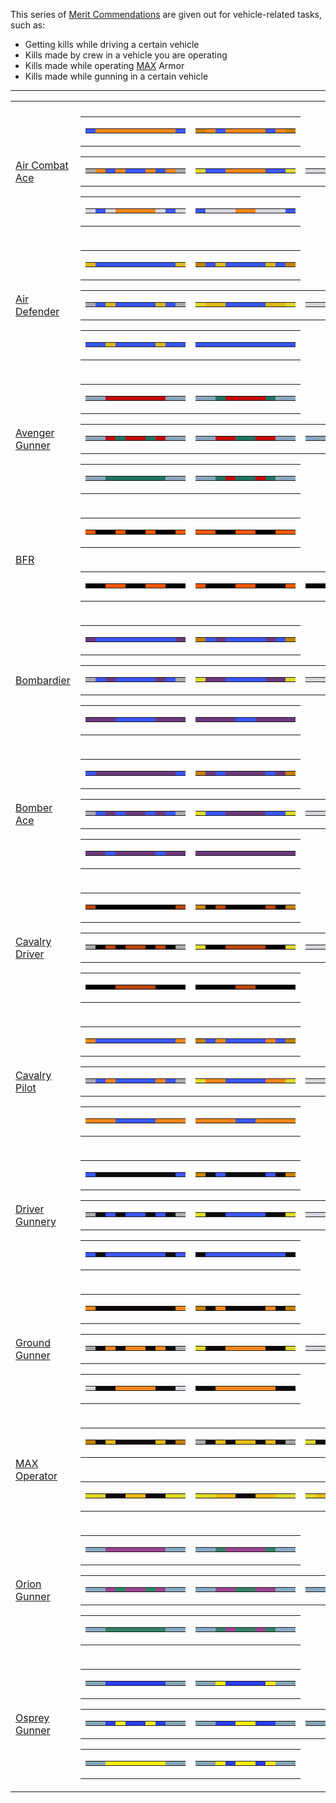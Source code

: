This series of [Merit Commendations](Merit_Commendations.md) are given out for
vehicle-related tasks, such as:

- Getting kills while driving a certain vehicle
- Kills made by crew in a vehicle you are operating
- Kills made while operating [MAX](../armor/Mechanized_Assault_Exo-Suit.md)
  Armor
- Kills made while gunning in a certain vehicle

<hr>
<table class="gc">
<tr>
<td colspan="2">
</td>
</tr>
<tr>
<td>

[Air Combat Ace](Air_Combat_Ace.md)

</td>
<td class="mitd">
<table class="qfive">
<tr>
<td>
<table class="mir">
<tr>
<td bgcolor="#3B58FE">
</td>
<td bgcolor="#F68618">
</td>
<td bgcolor="#F68618">
</td>
<td bgcolor="#F68618">
</td>
<td bgcolor="#F68618">
</td>
<td bgcolor="#F68618">
</td>
<td bgcolor="#F68618">
</td>
<td bgcolor="#F68618">
</td>
<td bgcolor="#F68618">
</td>
<td bgcolor="#3B58FE">
</td>
</tr>
</table>
</td>
<td>
<table  class="mir">
<tr>
<td bgcolor="#C58200">
</td>
<td bgcolor="#F68618">
</td>
<td bgcolor="#3B58FE">
</td>
<td bgcolor="#F68618">
</td>
<td bgcolor="#F68618">
</td>
<td bgcolor="#F68618">
</td>
<td bgcolor="#F68618">
</td>
<td bgcolor="#3B58FE">
</td>
<td bgcolor="#F68618">
</td>
<td bgcolor="#C58200">
</td>
</tr>
</table>
</td>
</tr>
</table>
<table class="gc">
<tr>
<td>
<table class="mir">
<tr>
<td bgcolor="#AAAAAA">
</td>
<td bgcolor="#F68618">
</td>
<td bgcolor="#3B58FE">
</td>
<td bgcolor="#F68618">
</td>
<td bgcolor="#3B58FE">
</td>
<td bgcolor="#3B58FE">
</td>
<td bgcolor="#F68618">
</td>
<td bgcolor="#3B58FE">
</td>
<td bgcolor="#F68618">
</td>
<td bgcolor="#AAAAAA">
</td>
</tr>
</table>
</td>
<td>
<table  class="mir">
<tr>
<td bgcolor="#DFD928">
</td>
<td bgcolor="#3B58FE">
</td>
<td bgcolor="#3B58FE">
</td>
<td bgcolor="#F68618">
</td>
<td bgcolor="#F68618">
</td>
<td bgcolor="#F68618">
</td>
<td bgcolor="#F68618">
</td>
<td bgcolor="#3B58FE">
</td>
<td bgcolor="#3B58FE">
</td>
<td bgcolor="#DFD928">
</td>
</tr>
</table>
</td>
<td>
<table  class="mir">
<tr>
<td bgcolor="#D8D5DC">
</td>
<td bgcolor="#D8D5DC">
</td>
<td bgcolor="#3B58FE">
</td>
<td bgcolor="#F68618">
</td>
<td bgcolor="#F68618">
</td>
<td bgcolor="#F68618">
</td>
<td bgcolor="#F68618">
</td>
<td bgcolor="#3B58FE">
</td>
<td bgcolor="#D8D5DC">
</td>
<td bgcolor="#D8D5DC">
</td>
</tr>
</table>
</td>
</tr>
</table>
<table class="qfive">
<tr>
<td>
<table class="mir">
<tr>
<td bgcolor="#D8D5DC">
</td>
<td bgcolor="#3B58FE">
</td>
<td bgcolor="#D8D5DC">
</td>
<td bgcolor="#F68618">
</td>
<td bgcolor="#F68618">
</td>
<td bgcolor="#F68618">
</td>
<td bgcolor="#F68618">
</td>
<td bgcolor="#D8D5DC">
</td>
<td bgcolor="#3B58FE">
</td>
<td bgcolor="#D8D5DC">
</td>
</tr>
</table>
</td>
<td>
<table  class="mir">
<tr>
<td bgcolor="#3B58FE">
</td>
<td bgcolor="#D8D5DC">
</td>
<td bgcolor="#D8D5DC">
</td>
<td bgcolor="#D8D5DC">
</td>
<td bgcolor="#F68618">
</td>
<td bgcolor="#F68618">
</td>
<td bgcolor="#D8D5DC">
</td>
<td bgcolor="#D8D5DC">
</td>
<td bgcolor="#D8D5DC">
</td>
<td bgcolor="#3B58FE">
</tr>
</table>
</td>
</tr>
</table>
</td>
</tr>
<tr>
<td>

[Air Defender](Air_Defender.md)

</td>
<td class="mitd">
<table class="qfive">
<tr>
<td>
<table class="mir">
<tr>
<td bgcolor="#E0B818">
</td>
<td bgcolor="#3854F8">
</td>
<td bgcolor="#3854F8">
</td>
<td bgcolor="#3854F8">
</td>
<td bgcolor="#3854F8">
</td>
<td bgcolor="#3854F8">
</td>
<td bgcolor="#3854F8">
</td>
<td bgcolor="#3854F8">
</td>
<td bgcolor="#3854F8">
</td>
<td bgcolor="#E0B818">
</td>
</tr>
</table>
</td>
<td>
<table  class="mir">
<tr>
<td bgcolor="#C58200">
</td>
<td bgcolor="#3854F8">
</td>
<td bgcolor="#E0B818">
</td>
<td bgcolor="#3854F8">
</td>
<td bgcolor="#3854F8">
</td>
<td bgcolor="#3854F8">
</td>
<td bgcolor="#3854F8">
</td>
<td bgcolor="#E0B818">
</td>
<td bgcolor="#3854F8">
</td>
<td bgcolor="#C58200">
</td>
</tr>
</table>
</td>
</tr>
</table>
<table class="gc">
<tr>
<td>
<table class="mir">
<tr>
<td bgcolor="#AAAAAA">
</td>
<td bgcolor="#3854F8">
</td>
<td bgcolor="#E0B818">
</td>
<td bgcolor="#3854F8">
</td>
<td bgcolor="#3854F8">
</td>
<td bgcolor="#3854F8">
</td>
<td bgcolor="#3854F8">
</td>
<td bgcolor="#E0B818">
</td>
<td bgcolor="#3854F8">
</td>
<td bgcolor="#AAAAAA">
</td>
</tr>
</table>
</td>
<td>
<table  class="mir">
<tr>
<td bgcolor="#DFD928">
</td>
<td bgcolor="#E0B818">
</td>
<td bgcolor="#E0B818">
</td>
<td bgcolor="#3854F8">
</td>
<td bgcolor="#3854F8">
</td>
<td bgcolor="#3854F8">
</td>
<td bgcolor="#3854F8">
</td>
<td bgcolor="#E0B818">
</td>
<td bgcolor="#E0B818">
</td>
<td bgcolor="#DFD928">
</td>
</tr>
</table>
</td>
<td>
<table  class="mir">
<tr>
<td bgcolor="#D8D5DC">
</td>
<td bgcolor="#D8D5DC">
</td>
<td bgcolor="#E0B818">
</td>
<td bgcolor="#3854F8">
</td>
<td bgcolor="#3854F8">
</td>
<td bgcolor="#3854F8">
</td>
<td bgcolor="#3854F8">
</td>
<td bgcolor="#E0B818">
</td>
<td bgcolor="#D8D5DC">
</td>
<td bgcolor="#D8D5DC">
</td>
</tr>
</table>
</td>
</tr>
</table>
<table class="qfive">
<tr>
<td>
<table class="mir">
<tr>
<td bgcolor="#3854F8">
</td>
<td bgcolor="#3854F8">
</td>
<td bgcolor="#E0B818">
</td>
<td bgcolor="#3854F8">
</td>
<td bgcolor="#3854F8">
</td>
<td bgcolor="#3854F8">
</td>
<td bgcolor="#3854F8">
</td>
<td bgcolor="#E0B818">
</td>
<td bgcolor="#3854F8">
</td>
<td bgcolor="#3854F8">
</td>
</tr>
</table>
</td>
<td>
<table  class="mir">
<tr>
<td bgcolor="#3854F8">
</td>
<td bgcolor="#3854F8">
</td>
<td bgcolor="#3854F8">
</td>
<td bgcolor="#3854F8">
</td>
<td bgcolor="#3854F8">
</td>
<td bgcolor="#3854F8">
</td>
<td bgcolor="#3854F8">
</td>
<td bgcolor="#3854F8">
</td>
<td bgcolor="#3854F8">
</td>
<td bgcolor="#3854F8">
</tr>
</table>
</td>
</tr>
</table>
</td>
</tr>
<tr>
<td>

[Avenger Gunner](Avenger_Gunner.md)

</td>
<td class="mitd">
<table class="qfive">
<tr>
<td>
<table class="mir">
<tr>
<td bgcolor="#89A8C0">
</td>
<td bgcolor="#89A8C0">
</td>
<td bgcolor="#C40807">
</td>
<td bgcolor="#C40807">
</td>
<td bgcolor="#C40807">
</td>
<td bgcolor="#C40807">
</td>
<td bgcolor="#C40807">
</td>
<td bgcolor="#C40807">
</td>
<td bgcolor="#89A8C0">
</td>
<td bgcolor="#89A8C0">
</td>
</tr>
</table>
</td>
<td>
<table  class="mir">
<tr>
<td bgcolor="#89A8C0">
</td>
<td bgcolor="#89A8C0">
</td>
<td bgcolor="#217464">
</td>
<td bgcolor="#C40807">
</td>
<td bgcolor="#C40807">
</td>
<td bgcolor="#C40807">
</td>
<td bgcolor="#C40807">
</td>
<td bgcolor="#217464">
</td>
<td bgcolor="#89A8C0">
</td>
<td bgcolor="#89A8C0">
</td>
</tr>
</table>
</td>
</tr>
</table>
<table class="gc">
<tr>
<td>
<table class="mir">
<tr>
<td bgcolor="#89A8C0">
</td>
<td bgcolor="#89A8C0">
</td>
<td bgcolor="#C40807">
</td>
<td bgcolor="#217464">
</td>
<td bgcolor="#C40807">
</td>
<td bgcolor="#C40807">
</td>
<td bgcolor="#217464">
</td>
<td bgcolor="#C40807">
</td>
<td bgcolor="#89A8C0">
<td bgcolor="#89A8C0">
</td>
</tr>
</table>
</td>
<td>
<table  class="mir">
<tr>
<td bgcolor="#89A8C0">
</td>
<td bgcolor="#89A8C0">
</td>
<td bgcolor="#C40807">
</td>
<td bgcolor="#C40807">
</td>
<td bgcolor="#217464">
</td>
<td bgcolor="#217464">
</td>
<td bgcolor="#C40807">
</td>
<td bgcolor="#C40807">
</td>
<td bgcolor="#89A8C0">
</td>
<td bgcolor="#89A8C0">
</td>
</tr>
</table>
</td>
<td>
<table  class="mir">
<tr>
<td bgcolor="#89A8C0">
</td>
<td bgcolor="#89A8C0">
</td>
<td bgcolor="#C40807">
</td>
<td bgcolor="#217464">
</td>
<td bgcolor="#217464">
</td>
<td bgcolor="#217464">
</td>
<td bgcolor="#217464">
</td>
<td bgcolor="#C40807">
</td>
<td bgcolor="#89A8C0">
</td>
<td bgcolor="#89A8C0">
</td>
</tr>
</table>
</td>
</tr>
</table>
<table class="qfive">
<tr>
<td>
<table class="mir">
<tr>
<td bgcolor="#89A8C0">
</td>
<td bgcolor="#89A8C0">
</td>
<td bgcolor="#217464">
</td>
<td bgcolor="#217464">
</td>
<td bgcolor="#217464">
</td>
<td bgcolor="#217464">
</td>
<td bgcolor="#217464">
</td>
<td bgcolor="#217464">
</td>
<td bgcolor="#89A8C0">
</td>
<td bgcolor="#89A8C0">
</td>
</tr>
</table>
</td>
<td>
<table  class="mir">
<tr>
<td bgcolor="#89A8C0">
</td>
<td bgcolor="#89A8C0">
</td>
<td bgcolor="#217464">
</td>
<td bgcolor="#C40807">
</td>
<td bgcolor="#217464">
</td>
<td bgcolor="#217464">
</td>
<td bgcolor="#C40807">
</td>
<td bgcolor="#217464">
</td>
<td bgcolor="#89A8C0">
</td>
<td bgcolor="#89A8C0">
</tr>
</table>
</td>
</tr>
</table>
</td>
</tr>
<tr>
<td rowspan="2">

[BFR](BFR_(Merit).md)

</td>
<td class="mit">
<table  class="gc">
<tr>
<td>
<table  class="qfive">
<tr>
<td bgcolor="#F15800">
</td>
<td bgcolor="black">
</td>
<td bgcolor="black">
</td>
<td bgcolor="#F15800">
</td>
<td bgcolor="black">
</td>
<td bgcolor="black">
</td>
<td bgcolor="#F15800">
</td>
<td bgcolor="black">
</td>
<td bgcolor="black">
</td>
<td bgcolor="#F15800">
</td>
</tr>
</table>
</td>
<td>
<table  class="mir">
<tr>
<td bgcolor="#F15800">
</td>
<td bgcolor="#F15800">
</td>
<td bgcolor="black">
</td>
<td bgcolor="black">
</td>
<td bgcolor="#F15800">
</td>
<td bgcolor="#F15800">
</td>
<td bgcolor="black">
</td>
<td bgcolor="black">
</td>
<td bgcolor="#F15800">
</td>
<td bgcolor="#F15800">
</td>
</tr>
</table>
</td>
</tr>
</table>
</td>
</tr>
<tr>
<td class="mib">
<table  class="gc">
<tr>
<td>
<table  class="mir">
<tr>
<td bgcolor="black">
</td>
<td bgcolor="black">
</td>
<td bgcolor="#F15800">
</td>
<td bgcolor="#F15800">
</td>
<td bgcolor="black">
</td>
<td bgcolor="black">
</td>
<td bgcolor="#F15800">
</td>
<td bgcolor="#F15800">
</td>
<td bgcolor="black">
</td>
<td bgcolor="black">
</td>
</tr>
</table>
</td>
<td>
<table  class="mir">
<tr>
<td bgcolor="#F15800">
</td>
<td bgcolor="black">
</td>
<td bgcolor="black">
</td>
<td bgcolor="black">
</td>
<td bgcolor="#F15800">
</td>
<td bgcolor="#F15800">
</td>
<td bgcolor="black">
</td>
<td bgcolor="black">
</td>
<td bgcolor="black">
</td>
<td bgcolor="#F15800">
</td>
</tr>
</table>
</td>
<td>
<table  class="mir">
<tr>
<td bgcolor="black">
</td>
<td bgcolor="black">
</td>
<td bgcolor="black">
</td>
<td bgcolor="black">
</td>
<td bgcolor="#F15800">
</td>
<td bgcolor="#F15800">
</td>
<td bgcolor="black">
</td>
<td bgcolor="black">
</td>
<td bgcolor="black">
</td>
<td bgcolor="black">
</td>
</tr>
</table>
</td>
</tr>
</table>
</td>
</tr>
<tr>
<td>

[Bombardier](Bombardier_(Merit).md)

</td>
<td class="mitd">
<table class="qfive">
<tr>
<td>
<table class="mir">
<tr>
<td bgcolor="#6C377D">
</td>
<td bgcolor="#3B58FE">
</td>
<td bgcolor="#3B58FE">
</td>
<td bgcolor="#3B58FE">
</td>
<td bgcolor="#3B58FE">
</td>
<td bgcolor="#3B58FE">
</td>
<td bgcolor="#3B58FE">
</td>
<td bgcolor="#3B58FE">
</td>
<td bgcolor="#3B58FE">
</td>
<td bgcolor="#6C377D">
</td>
</tr>
</table>
</td>
<td>
<table  class="mir">
<tr>
<td bgcolor="#C58200">
</td>
<td bgcolor="#3B58FE">
</td>
<td bgcolor="#6C377D">
</td>
<td bgcolor="#3B58FE">
</td>
<td bgcolor="#3B58FE">
</td>
<td bgcolor="#3B58FE">
</td>
<td bgcolor="#3B58FE">
</td>
<td bgcolor="#6C377D">
</td>
<td bgcolor="#3B58FE">
</td>
<td bgcolor="#C58200">
</td>
</tr>
</table>
</td>
</tr>
</table>
<table class="gc">
<tr>
<td>
<table class="mir">
<tr>
<td bgcolor="#AAAAAA">
</td>
<td bgcolor="#3B58FE">
</td>
<td bgcolor="#6C377D">
</td>
<td bgcolor="#3B58FE">
</td>
<td bgcolor="#3B58FE">
</td>
<td bgcolor="#3B58FE">
</td>
<td bgcolor="#3B58FE">
</td>
<td bgcolor="#6C377D">
</td>
<td bgcolor="#3B58FE">
</td>
<td bgcolor="#AAAAAA">
</td>
</tr>
</table>
</td>
<td>
<table  class="mir">
<tr>
<td bgcolor="#DFD928">
</td>
<td bgcolor="#6C377D">
</td>
<td bgcolor="#6C377D">
</td>
<td bgcolor="#3B58FE">
</td>
<td bgcolor="#3B58FE">
</td>
<td bgcolor="#3B58FE">
</td>
<td bgcolor="#3B58FE">
</td>
<td bgcolor="#6C377D">
</td>
<td bgcolor="#6C377D">
</td>
<td bgcolor="#DFD928">
</td>
</tr>
</table>
</td>
<td>
<table  class="mir">
<tr>
<td bgcolor="#D8D5DC">
</td>
<td bgcolor="#D8D5DC">
</td>
<td bgcolor="#6C377D">
</td>
<td bgcolor="#3B58FE">
</td>
<td bgcolor="#3B58FE">
</td>
<td bgcolor="#3B58FE">
</td>
<td bgcolor="#3B58FE">
</td>
<td bgcolor="#6C377D">
</td>
<td bgcolor="#D8D5DC">
</td>
<td bgcolor="#D8D5DC">
</td>
</tr>
</table>
</td>
</tr>
</table>
<table class="qfive">
<tr>
<td>
<table class="mir">
<tr>
<td bgcolor="#6C377D">
</td>
<td bgcolor="#6C377D">
</td>
<td bgcolor="#6C377D">
</td>
<td bgcolor="#3B58FE">
</td>
<td bgcolor="#3B58FE">
</td>
<td bgcolor="#3B58FE">
</td>
<td bgcolor="#3B58FE">
</td>
<td bgcolor="#6C377D">
</td>
<td bgcolor="#6C377D">
</td>
<td bgcolor="#6C377D">
</td>
</tr>
</table>
</td>
<td>
<table  class="mir">
<tr>
<td bgcolor="#6C377D">
</td>
<td bgcolor="#6C377D">
</td>
<td bgcolor="#6C377D">
</td>
<td bgcolor="#6C377D">
</td>
<td bgcolor="#3B58FE">
</td>
<td bgcolor="#3B58FE">
</td>
<td bgcolor="#6C377D">
</td>
<td bgcolor="#6C377D">
</td>
<td bgcolor="#6C377D">
</td>
<td bgcolor="#6C377D">
</tr>
</table>
</td>
</tr>
</table>
</td>
</tr>
<tr>
<td>

[Bomber Ace](Bomber_Ace.md)

</td>
<td class="mitd">
<table class="qfive">
<tr>
<td>
<table class="mir">
<tr>
<td bgcolor="#3B58FE">
</td>
<td bgcolor="#6C377D">
</td>
<td bgcolor="#6C377D">
</td>
<td bgcolor="#6C377D">
</td>
<td bgcolor="#6C377D">
</td>
<td bgcolor="#6C377D">
</td>
<td bgcolor="#6C377D">
</td>
<td bgcolor="#6C377D">
</td>
<td bgcolor="#6C377D">
</td>
<td bgcolor="#3B58FE">
</td>
</tr>
</table>
</td>
<td>
<table  class="mir">
<tr>
<td bgcolor="#C58200">
</td>
<td bgcolor="#6C377D">
</td>
<td bgcolor="#3B58FE">
</td>
<td bgcolor="#6C377D">
</td>
<td bgcolor="#6C377D">
</td>
<td bgcolor="#6C377D">
</td>
<td bgcolor="#6C377D">
</td>
<td bgcolor="#3B58FE">
</td>
<td bgcolor="#6C377D">
</td>
<td bgcolor="#C58200">
</td>
</tr>
</table>
</td>
</tr>
</table>
<table class="gc">
<tr>
<td>
<table class="mir">
<tr>
<td bgcolor="#AAAAAA">
</td>
<td bgcolor="#3B58FE">
</td>
<td bgcolor="#6C377D">
</td>
<td bgcolor="#3B58FE">
</td>
<td bgcolor="#6C377D">
</td>
<td bgcolor="#6C377D">
</td>
<td bgcolor="#3B58FE">
</td>
<td bgcolor="#6C377D">
</td>
<td bgcolor="#3B58FE">
</td>
<td bgcolor="#AAAAAA">
</td>
</tr>
</table>
</td>
<td>
<table  class="mir">
<tr>
<td bgcolor="#DFD928">
</td>
<td bgcolor="#3B58FE">
</td>
<td bgcolor="#3B58FE">
</td>
<td bgcolor="#6C377D">
</td>
<td bgcolor="#6C377D">
</td>
<td bgcolor="#6C377D">
</td>
<td bgcolor="#6C377D">
</td>
<td bgcolor="#3B58FE">
</td>
<td bgcolor="#3B58FE">
</td>
<td bgcolor="#DFD928">
</td>
</tr>
</table>
</td>
<td>
<table  class="mir">
<tr>
<td bgcolor="#D8D5DC">
</td>
<td bgcolor="#D8D5DC">
</td>
<td bgcolor="#3B58FE">
</td>
<td bgcolor="#6C377D">
</td>
<td bgcolor="#6C377D">
</td>
<td bgcolor="#6C377D">
</td>
<td bgcolor="#6C377D">
</td>
<td bgcolor="#3B58FE">
</td>
<td bgcolor="#D8D5DC">
</td>
<td bgcolor="#D8D5DC">
</td>
</tr>
</table>
</td>
</tr>
</table>
<table class="qfive">
<tr>
<td>
<table class="mir">
<tr>
<td bgcolor="#6C377D">
</td>
<td bgcolor="#6C377D">
</td>
<td bgcolor="#3B58FE">
</td>
<td bgcolor="#6C377D">
</td>
<td bgcolor="#6C377D">
</td>
<td bgcolor="#6C377D">
</td>
<td bgcolor="#6C377D">
</td>
<td bgcolor="#3B58FE">
</td>
<td bgcolor="#6C377D">
</td>
<td bgcolor="#6C377D">
</td>
</tr>
</table>
</td>
<td>
<table  class="mir">
<tr>
<td bgcolor="#6C377D">
</td>
<td bgcolor="#6C377D">
</td>
<td bgcolor="#6C377D">
</td>
<td bgcolor="#6C377D">
</td>
<td bgcolor="#6C377D">
</td>
<td bgcolor="#6C377D">
</td>
<td bgcolor="#6C377D">
</td>
<td bgcolor="#6C377D">
</td>
<td bgcolor="#6C377D">
</td>
<td bgcolor="#6C377D">
</tr>
</table>
</td>
</tr>
</table>
</td>
</tr>
<tr>
<td>

[Cavalry Driver](Cavalry_Driver.md)

</td>
<td class="mitd">
<table class="qfive">
<tr>
<td>
<table class="mir">
<tr>
<td bgcolor="#B6450E">
</td>
<td bgcolor="black">
</td>
<td bgcolor="black">
</td>
<td bgcolor="black">
</td>
<td bgcolor="black">
</td>
<td bgcolor="black">
</td>
<td bgcolor="black">
</td>
<td bgcolor="black">
</td>
<td bgcolor="black">
</td>
<td bgcolor="#B6450E">
</td>
</tr>
</table>
</td>
<td>
<table  class="mir">
<tr>
<td bgcolor="#C58200">
</td>
<td bgcolor="black">
</td>
<td bgcolor="#B6450E">
</td>
<td bgcolor="black">
</td>
<td bgcolor="black">
</td>
<td bgcolor="black">
</td>
<td bgcolor="black">
</td>
<td bgcolor="#B6450E">
</td>
<td bgcolor="black">
</td>
<td bgcolor="#C58200">
</td>
</tr>
</table>
</td>
</tr>
</table>
<table class="gc">
<tr>
<td>
<table class="mir">
<tr>
<td bgcolor="#AAAAAA">
</td>
<td bgcolor="black">
</td>
<td bgcolor="#B6450E">
</td>
<td bgcolor="black">
</td>
<td bgcolor="#B6450E">
</td>
<td bgcolor="#B6450E">
</td>
<td bgcolor="black">
</td>
<td bgcolor="#B6450E">
</td>
<td bgcolor="black">
</td>
<td bgcolor="#AAAAAA">
</td>
</tr>
</table>
</td>
<td>
<table  class="mir">
<tr>
<td bgcolor="#DFD928">
</td>
<td bgcolor="black">
</td>
<td bgcolor="black">
</td>
<td bgcolor="#B6450E">
</td>
<td bgcolor="#B6450E">
</td>
<td bgcolor="#B6450E">
</td>
<td bgcolor="#B6450E">
</td>
<td bgcolor="black">
</td>
<td bgcolor="black">
</td>
<td bgcolor="#DFD928">
</td>
</tr>
</table>
</td>
<td>
<table  class="mir">
<tr>
<td bgcolor="#D8D5DC">
</td>
<td bgcolor="#D8D5DC">
</td>
<td bgcolor="black">
</td>
<td bgcolor="#B6450E">
</td>
<td bgcolor="#B6450E">
</td>
<td bgcolor="#B6450E">
</td>
<td bgcolor="#B6450E">
</td>
<td bgcolor="black">
</td>
<td bgcolor="#D8D5DC">
</td>
<td bgcolor="#D8D5DC">
</td>
</tr>
</table>
</td>
</tr>
</table>
<table class="qfive">
<tr>
<td>
<table class="mir">
<tr>
<td bgcolor="black">
</td>
<td bgcolor="black">
</td>
<td bgcolor="black">
</td>
<td bgcolor="#B6450E">
</td>
<td bgcolor="#B6450E">
</td>
<td bgcolor="#B6450E">
</td>
<td bgcolor="#B6450E">
</td>
<td bgcolor="black">
</td>
<td bgcolor="black">
</td>
<td bgcolor="black">
</td>
</tr>
</table>
</td>
<td>
<table  class="mir">
<tr>
<td bgcolor="black">
</td>
<td bgcolor="black">
</td>
<td bgcolor="black">
</td>
<td bgcolor="black">
</td>
<td bgcolor="#B6450E">
</td>
<td bgcolor="#B6450E">
</td>
<td bgcolor="black">
</td>
<td bgcolor="black">
</td>
<td bgcolor="black">
</td>
<td bgcolor="black">
</tr>
</table>
</td>
</tr>
</table>
</td>
</tr>
<tr>
<td>

[Cavalry Pilot](Cavalry_Pilot.md)

</td>
<td class="mitd">
<table class="qfive">
<tr>
<td>
<table class="mir">
<tr>
<td bgcolor="#F68618">
</td>
<td bgcolor="#3B58FE">
</td>
<td bgcolor="#3B58FE">
</td>
<td bgcolor="#3B58FE">
</td>
<td bgcolor="#3B58FE">
</td>
<td bgcolor="#3B58FE">
</td>
<td bgcolor="#3B58FE">
</td>
<td bgcolor="#3B58FE">
</td>
<td bgcolor="#3B58FE">
</td>
<td bgcolor="#F68618">
</td>
</tr>
</table>
</td>
<td>
<table  class="mir">
<tr>
<td bgcolor="#C58200">
</td>
<td bgcolor="#3B58FE">
</td>
<td bgcolor="#F68618">
</td>
<td bgcolor="#3B58FE">
</td>
<td bgcolor="#3B58FE">
</td>
<td bgcolor="#3B58FE">
</td>
<td bgcolor="#3B58FE">
</td>
<td bgcolor="#F68618">
</td>
<td bgcolor="#3B58FE">
</td>
<td bgcolor="#C58200">
</td>
</tr>
</table>
</td>
</tr>
</table>
<table class="gc">
<tr>
<td>
<table class="mir">
<tr>
<td bgcolor="#AAAAAA">
</td>
<td bgcolor="#3B58FE">
</td>
<td bgcolor="#F68618">
</td>
<td bgcolor="#3B58FE">
</td>
<td bgcolor="#3B58FE">
</td>
<td bgcolor="#3B58FE">
</td>
<td bgcolor="#3B58FE">
</td>
<td bgcolor="#F68618">
</td>
<td bgcolor="#3B58FE">
</td>
<td bgcolor="#AAAAAA">
</td>
</tr>
</table>
</td>
<td>
<table  class="mir">
<tr>
<td bgcolor="#DFD928">
</td>
<td bgcolor="#F68618">
</td>
<td bgcolor="#F68618">
</td>
<td bgcolor="#3B58FE">
</td>
<td bgcolor="#3B58FE">
</td>
<td bgcolor="#3B58FE">
</td>
<td bgcolor="#3B58FE">
</td>
<td bgcolor="#F68618">
</td>
<td bgcolor="#F68618">
</td>
<td bgcolor="#DFD928">
</td>
</tr>
</table>
</td>
<td>
<table  class="mir">
<tr>
<td bgcolor="#D8D5DC">
</td>
<td bgcolor="#D8D5DC">
</td>
<td bgcolor="#F68618">
</td>
<td bgcolor="#3B58FE">
</td>
<td bgcolor="#3B58FE">
</td>
<td bgcolor="#3B58FE">
</td>
<td bgcolor="#3B58FE">
</td>
<td bgcolor="#F68618">
</td>
<td bgcolor="#D8D5DC">
</td>
<td bgcolor="#D8D5DC">
</td>
</tr>
</table>
</td>
</tr>
</table>
<table class="qfive">
<tr>
<td>
<table class="mir">
<tr>
<td bgcolor="#F68618">
</td>
<td bgcolor="#F68618">
</td>
<td bgcolor="#F68618">
</td>
<td bgcolor="#3B58FE">
</td>
<td bgcolor="#3B58FE">
</td>
<td bgcolor="#3B58FE">
</td>
<td bgcolor="#3B58FE">
</td>
<td bgcolor="#F68618">
</td>
<td bgcolor="#F68618">
</td>
<td bgcolor="#F68618">
</td>
</tr>
</table>
</td>
<td>
<table  class="mir">
<tr>
<td bgcolor="#F68618">
</td>
<td bgcolor="#F68618">
</td>
<td bgcolor="#F68618">
</td>
<td bgcolor="#F68618">
</td>
<td bgcolor="#3B58FE">
</td>
<td bgcolor="#3B58FE">
</td>
<td bgcolor="#F68618">
</td>
<td bgcolor="#F68618">
</td>
<td bgcolor="#F68618">
</td>
<td bgcolor="#F68618">
</tr>
</table>
</td>
</tr>
</table>
</td>
</tr>
<tr>
<td>

[Driver Gunnery](Driver_Gunnery.md)

</td>
<td class="mitd">
<table class="qfive">
<tr>
<td>
<table class="mir">
<tr>
<td bgcolor="#3B57FF">
</td>
<td bgcolor="#0D090A">
</td>
<td bgcolor="#0D090A">
</td>
<td bgcolor="#0D090A">
</td>
<td bgcolor="#0D090A">
</td>
<td bgcolor="#0D090A">
</td>
<td bgcolor="#0D090A">
</td>
<td bgcolor="#0D090A">
</td>
<td bgcolor="#0D090A">
</td>
<td bgcolor="#3B57FF">
</td>
</tr>
</table>
</td>
<td>
<table  class="mir">
<tr>
<td bgcolor="#C58200">
</td>
<td bgcolor="#0D090A">
</td>
<td bgcolor="#3B57FF">
</td>
<td bgcolor="#0D090A">
</td>
<td bgcolor="#0D090A">
</td>
<td bgcolor="#0D090A">
</td>
<td bgcolor="#0D090A">
</td>
<td bgcolor="#3B57FF">
</td>
<td bgcolor="#0D090A">
</td>
<td bgcolor="#C58200">
</td>
</tr>
</table>
</td>
</tr>
</table>
<table class="gc">
<tr>
<td>
<table class="mir">
<tr>
<td bgcolor="#AAAAAA">
</td>
<td bgcolor="#0D090A">
</td>
<td bgcolor="#3B57FF">
</td>
<td bgcolor="#0D090A">
</td>
<td bgcolor="#3B57FF">
</td>
<td bgcolor="#3B57FF">
</td>
<td bgcolor="#0D090A">
</td>
<td bgcolor="#3B57FF">
</td>
<td bgcolor="#0D090A">
</td>
<td bgcolor="#AAAAAA">
</td>
</tr>
</table>
</td>
<td>
<table  class="mir">
<tr>
<td bgcolor="#DFD928">
</td>
<td bgcolor="#0D090A">
</td>
<td bgcolor="#0D090A">
</td>
<td bgcolor="#3B57FF">
</td>
<td bgcolor="#3B57FF">
</td>
<td bgcolor="#3B57FF">
</td>
<td bgcolor="#3B57FF">
</td>
<td bgcolor="#0D090A">
</td>
<td bgcolor="#0D090A">
</td>
<td bgcolor="#DFD928">
</td>
</tr>
</table>
</td>
<td>
<table  class="mir">
<tr>
<td bgcolor="#D8D5DC">
</td>
<td bgcolor="#D8D5DC">
</td>
<td bgcolor="#0D090A">
</td>
<td bgcolor="#3B57FF">
</td>
<td bgcolor="#3B57FF">
</td>
<td bgcolor="#3B57FF">
</td>
<td bgcolor="#3B57FF">
</td>
<td bgcolor="#0D090A">
</td>
<td bgcolor="#D8D5DC">
</td>
<td bgcolor="#D8D5DC">
</td>
</tr>
</table>
</td>
</tr>
</table>
<table class="qfive">
<tr>
<td>
<table class="mir">
<tr>
<td bgcolor="#3B57FF">
</td>
<td bgcolor="#0D090A">
</td>
<td bgcolor="#3B57FF">
</td>
<td bgcolor="#3B57FF">
</td>
<td bgcolor="#3B57FF">
</td>
<td bgcolor="#3B57FF">
</td>
<td bgcolor="#3B57FF">
</td>
<td bgcolor="#3B57FF">
</td>
<td bgcolor="#0D090A">
</td>
<td bgcolor="#3B57FF">
</td>
</tr>
</table>
</td>
<td>
<table  class="mir">
<tr>
<td bgcolor="#0D090A">
</td>
<td bgcolor="#3B57FF">
</td>
<td bgcolor="#3B57FF">
</td>
<td bgcolor="#3B57FF">
</td>
<td bgcolor="#3B57FF">
</td>
<td bgcolor="#3B57FF">
</td>
<td bgcolor="#3B57FF">
</td>
<td bgcolor="#3B57FF">
</td>
<td bgcolor="#3B57FF">
</td>
<td bgcolor="#0D090A">
</tr>
</table>
</td>
</tr>
</table>
</td>
</tr>
<tr>
<td>

[Ground Gunner](Ground_Gunner.md)

</td>
<td class="mitd">
<table class="qfive">
<tr>
<td>
<table class="mir">
<tr>
<td bgcolor="#FA851E">
</td>
<td bgcolor="#0E0808">
</td>
<td bgcolor="#0E0808">
</td>
<td bgcolor="#0E0808">
</td>
<td bgcolor="#0E0808">
</td>
<td bgcolor="#0E0808">
</td>
<td bgcolor="#0E0808">
</td>
<td bgcolor="#0E0808">
</td>
<td bgcolor="#0E0808">
</td>
<td bgcolor="#FA851E">
</td>
</tr>
</table>
</td>
<td>
<table  class="mir">
<tr>
<td bgcolor="#C58200">
</td>
<td bgcolor="#0E0808">
</td>
<td bgcolor="#FA851E">
</td>
<td bgcolor="#0E0808">
</td>
<td bgcolor="#0E0808">
</td>
<td bgcolor="#0E0808">
</td>
<td bgcolor="#0E0808">
</td>
<td bgcolor="#FA851E">
</td>
<td bgcolor="#0E0808">
</td>
<td bgcolor="#C58200">
</td>
</tr>
</table>
</td>
</tr>
</table>
<table class="gc">
<tr>
<td>
<table class="mir">
<tr>
<td bgcolor="#aaaaaa">
</td>
<td bgcolor="#0E0808">
</td>
<td bgcolor="#FA851E">
</td>
<td bgcolor="#0E0808">
</td>
<td bgcolor="#FA851E">
</td>
<td bgcolor="#FA851E">
</td>
<td bgcolor="#0E0808">
</td>
<td bgcolor="#FA851E">
</td>
<td bgcolor="#0E0808">
</td>
<td bgcolor="#aaaaaa">
</td>
</tr>
</table>
</td>
<td>
<table  class="mir">
<tr>
<td bgcolor="#DFD928">
</td>
<td bgcolor="#0E0808">
</td>
<td bgcolor="#0E0808">
</td>
<td bgcolor="#FA851E">
</td>
<td bgcolor="#FA851E">
</td>
<td bgcolor="#FA851E">
</td>
<td bgcolor="#FA851E">
</td>
<td bgcolor="#0E0808">
</td>
<td bgcolor="#0E0808">
</td>
<td bgcolor="#DFD928">
</td>
</tr>
</table>
</td>
<td>
<table  class="mir">
<tr>
<td bgcolor="#D8D5DC">
</td>
<td bgcolor="#D8D5DC">
</td>
<td bgcolor="#0E0808">
</td>
<td bgcolor="#FA851E">
</td>
<td bgcolor="#FA851E">
</td>
<td bgcolor="#FA851E">
</td>
<td bgcolor="#FA851E">
<td bgcolor="#0E0808">
</td>
<td bgcolor="#D8D5DC">
</td>
<td bgcolor="#D8D5DC">
</td>
</tr>
</table>
</td>
</tr>
</table>
<table class="qfive">
<tr>
<td>
<table class="mir">
<tr>
<td bgcolor="#D8D5DC">
</td>
<td bgcolor="#0D090A">
</td>
<td bgcolor="#0D090A">
</td>
<td bgcolor="#FA851E">
</td>
<td bgcolor="#FA851E">
</td>
<td bgcolor="#FA851E">
</td>
<td bgcolor="#FA851E">
</td>
<td bgcolor="#0D090A">
</td>
<td bgcolor="#0D090A">
</td>
<td bgcolor="#D8D5DC">
</td>
</tr>
</table>
</td>
<td>
<table  class="mir">
<tr>
<td bgcolor="#0D090A">
</td>
<td bgcolor="#0D090A">
</td>
<td bgcolor="#FA851E">
</td>
<td bgcolor="#FA851E">
</td>
<td bgcolor="#FA851E">
</td>
<td bgcolor="#FA851E">
</td>
<td bgcolor="#FA851E">
</td>
<td bgcolor="#FA851E">
</td>
<td bgcolor="#0D090A">
</td>
<td bgcolor="#0D090A">
</tr>
</table>
</td>
</tr>
</table>
</td>
</tr>
<tr>
<td rowspan="2">

[MAX Operator](MAX_Operator_(Merit).md)

</td>
<td class="mit">
<table  class="gc">
<tr>
<td>
<table class="mir">
<tr>
<td bgcolor="#C58200">
</td>
<td bgcolor="#100806">
</td>
<td bgcolor="#E6B916">
</td>
<td bgcolor="#100806">
</td>
<td bgcolor="#100806">
</td>
<td bgcolor="#100806">
</td>
<td bgcolor="#100806">
</td>
<td bgcolor="#E6B916">
</td>
<td bgcolor="#100806">
</td>
<td bgcolor="#C58200">
</td>
</tr>
</table>
</td>
<td>
<table class="mir">
<tr>
<td bgcolor="#aaaaaa">
</td>
<td bgcolor="#100806">
</td>
<td bgcolor="#E6B916">
</td>
<td bgcolor="#100806">
</td>
<td bgcolor="#E6B916">
</td>
<td bgcolor="#E6B916">
</td>
<td bgcolor="#100806">
</td>
<td bgcolor="#E6B916">
</td>
<td bgcolor="#100806">
</td>
<td bgcolor="#aaaaaa">
</td>
</tr>
</table>
</td>
<td>
<table class="mir">
<tr>
<td bgcolor="#DFD928">
</td>
<td bgcolor="#100806">
</td>
<td bgcolor="#100806">
</td>
<td bgcolor="#E6B916">
</td>
<td bgcolor="#E6B916">
</td>
<td bgcolor="#E6B916">
</td>
<td bgcolor="#E6B916">
</td>
<td bgcolor="#100806">
</td>
<td bgcolor="#100806">
</td>
<td bgcolor="#DFD928">
</td>
</tr>
</table>
</td>
</tr>
</table>
</td>
</tr>
<td class="mib">
<table  class="gc">
<tr>
<td>
<table class="mir">
<tr>
<td bgcolor="#DFD928">
</td>
<td bgcolor="#DFD928">
</td>
<td bgcolor="#100806">
</td>
<td bgcolor="#100806">
</td>
<td bgcolor="#E6B916">
</td>
<td bgcolor="#E6B916">
</td>
<td bgcolor="#100806">
</td>
<td bgcolor="#100806">
</td>
<td bgcolor="#DFD928">
</td>
<td bgcolor="#DFD928">
</td>
</tr>
</table>
</td>
<td>
<table class="mir">
<tr>
<td bgcolor="#DFD928">
</td>
<td bgcolor="#DFD928">
</td>
<td
bgcolor="#E6B916">
</td>
<td bgcolor="#E6B916">
</td>
<td
bgcolor="#100806">
</td>
<td bgcolor="#100806">
</td>
<td bgcolor="#E6B916">
</td>
<td bgcolor="#E6B916">
</td>
<td bgcolor="#DFD928">
</td>
<td bgcolor="#DFD928">
</td>
</tr>
</table>
</td>
<td>
<table class="mir">
<tr>
<td bgcolor="#DFD928">
</td>
<td bgcolor="#E6B916">
</td>
<td
bgcolor="#E6B916">
</td>
<td bgcolor="#100806">
</td>
<td
bgcolor="#E6B916">
</td>
<td bgcolor="#E6B916">
</td>
<td bgcolor="#100806">
</td>
<td bgcolor="#E6B916">
</td>
<td bgcolor="#E6B916">
</td>
<td bgcolor="#DFD928">
</td>
</tr>
</table>
</td>
</tr>
</table>
</td>
<tr>
<td>

[Orion Gunner](Orion_Gunner.md)

</td>
<td class="mitd">
<table class="qfive">
<tr>
<td>
<table class="mir">
<tr>
<td bgcolor="#89a8c0">
</td>
<td bgcolor="#89A8C0">
</td>
<td bgcolor="#9d4492">
</td>
<td bgcolor="#9d4492">
</td>
<td bgcolor="#9d4492">
</td>
<td bgcolor="#9d4492">
</td>
<td bgcolor="#9d4492">
</td>
<td bgcolor="#9d4492">
</td>
<td bgcolor="#89A8C0">
</td>
<td bgcolor="#89A8C0">
</td>
</tr>
</table>
</td>
<td>
<table  class="mir">
<tr>
<td bgcolor="#89A8C0">
</td>
<td bgcolor="#89A8C0">
</td>
<td bgcolor="#318465">
</td>
<td bgcolor="#9d4492">
</td>
<td bgcolor="#9d4492">
</td>
<td bgcolor="#9d4492">
</td>
<td bgcolor="#9d4492">
</td>
<td bgcolor="#318465">
</td>
<td bgcolor="#89A8C0">
</td>
<td bgcolor="#89A8C0">
</td>
</tr>
</table>
</td>
</tr>
</table>
<table class="gc">
<tr>
<td>
<table class="mir">
<tr>
<td bgcolor="#89A8C0">
</td>
<td bgcolor="#89A8C0">
</td>
<td bgcolor="#9d4492">
</td>
<td bgcolor="#318465">
</td>
<td bgcolor="#9d4492">
</td>
<td bgcolor="#9d4492">
</td>
<td bgcolor="#318465">
</td>
<td bgcolor="#9d4492">
</td>
<td bgcolor="#89A8C0">
</td>
<td bgcolor="#89A8C0">
</td>
</tr>
</table>
</td>
<td>
<table  class="mir">
<tr>
<td bgcolor="#89A8C0">
</td>
<td bgcolor="#89A8C0">
</td>
<td bgcolor="#9d4492">
</td>
<td bgcolor="#9d4492">
</td>
<td bgcolor="#318465">
</td>
<td bgcolor="#318465">
</td>
<td bgcolor="#9d4492">
</td>
<td bgcolor="#9d4492">
</td>
<td bgcolor="#89A8C0">
</td>
<td bgcolor="#89A8C0">
</td>
</tr>
</table>
</td>
<td>
<table  class="mir">
<tr>
<td bgcolor="#89A8C0">
</td>
<td bgcolor="#89A8C0">
</td>
<td bgcolor="#9d4492">
</td>
<td bgcolor="#318465">
</td>
<td bgcolor="#318465">
</td>
<td bgcolor="#318465">
</td>
<td bgcolor="#318465">
</td>
<td bgcolor="#9d4492">
</td>
<td bgcolor="#89A8C0">
</td>
<td bgcolor="#89A8C0">
</td>
</tr>
</table>
</td>
</tr>
</table>
<table class="qfive">
<tr>
<td>
<table class="mir">
<tr>
<td bgcolor="#89A8C0">
</td>
<td bgcolor="#89A8C0">
</td>
<td bgcolor="#318465">
</td>
<td bgcolor="#318465">
</td>
<td bgcolor="#318465">
</td>
<td bgcolor="#318465">
</td>
<td bgcolor="#318465">
</td>
<td bgcolor="#318465">
</td>
<td bgcolor="#89A8C0">
</td>
<td bgcolor="#89A8C0">
</td>
</tr>
</table>
</td>
<td>
<table  class="mir">
<tr>
<td bgcolor="#89A8C0">
</td>
<td bgcolor="#89A8C0">
</td>
<td bgcolor="#318465">
</td>
<td bgcolor="#9d4492">
</td>
<td bgcolor="#318465">
</td>
<td bgcolor="#318465">
</td>
<td bgcolor="#9d4492">
</td>
<td bgcolor="#318465">
</td>
<td bgcolor="#89A8C0">
</td>
<td bgcolor="#89A8C0">
</tr>
</table>
</td>
</tr>
</table>
</td>
</tr>
<tr>
<td>

[Osprey Gunner](Osprey_Gunner.md)

</td>
<td class="mitd">
<table class="qfive">
<tr>
<td>
<table class="mir">
<tr>
<td bgcolor="#83a5b3">
</td>
<td bgcolor="#83a5b3">
</td>
<td bgcolor="#283efd">
</td>
<td bgcolor="#283efd">
</td>
<td bgcolor="#283efd">
</td>
<td bgcolor="#283efd">
</td>
<td bgcolor="#283efd">
</td>
<td bgcolor="#283efd">
</td>
<td bgcolor="#83a5b3">
</td>
<td bgcolor="#83a5b3">
</td>
</tr>
</table>
</td>
<td>
<table  class="mir">
<tr>
<td bgcolor="#83a5b3">
</td>
<td bgcolor="#83a5b3">
</td>
<td bgcolor="#fded0f">
</td>
<td bgcolor="#283efd">
</td>
<td bgcolor="#283efd">
</td>
<td bgcolor="#283efd">
</td>
<td bgcolor="#283efd">
</td>
<td bgcolor="#fded0f">
</td>
<td bgcolor="#83a5b3">
</td>
<td bgcolor="#83a5b3">
</td>
</tr>
</table>
</td>
</tr>
</table>
<table class="gc">
<tr>
<td>
<table class="mir">
<tr>
<td bgcolor="#83a5b3">
</td>
<td bgcolor="#83a5b3">
</td>
<td bgcolor="#283efd">
</td>
<td bgcolor="#fded0f">
</td>
<td bgcolor="#283efd">
</td>
<td bgcolor="#283efd">
</td>
<td bgcolor="#fded0f">
</td>
<td bgcolor="#283efd">
</td>
<td bgcolor="#83a5b3">
</td>
<td bgcolor="#83a5b3">
</td>
</tr>
</table>
</td>
<td>
<table  class="mir">
<tr>
<td bgcolor="#83a5b3">
</td>
<td bgcolor="#83a5b3">
</td>
<td bgcolor="#283efd">
</td>
<td bgcolor="#283efd">
</td>
<td bgcolor="#fded0f">
</td>
<td bgcolor="#fded0f">
</td>
<td bgcolor="#283efd">
</td>
<td bgcolor="#283efd">
</td>
<td bgcolor="#83a5b3">
</td>
<td bgcolor="#83a5b3">
</td>
</tr>
</table>
</td>
<td>
<table  class="mir">
<tr>
<td bgcolor="#83a5b3">
</td>
<td bgcolor="#83a5b3">
</td>
<td bgcolor="#283efd">
</td>
<td bgcolor="#fded0f">
</td>
<td bgcolor="#fded0f">
</td>
<td bgcolor="#fded0f">
</td>
<td bgcolor="#fded0f">
</td>
<td bgcolor="#283efd">
</td>
<td bgcolor="#83a5b3">
</td>
<td bgcolor="#83a5b3">
</td>
</tr>
</table>
</td>
</tr>
</table>
<table class="qfive">
<tr>
<td>
<table class="mir">
<tr>
<td bgcolor="#83a5b3">
</td>
<td bgcolor="#83a5b3">
</td>
<td bgcolor="#fded0f">
</td>
<td bgcolor="#fded0f">
</td>
<td bgcolor="#fded0f">
</td>
<td bgcolor="#fded0f">
</td>
<td bgcolor="#fded0f">
</td>
<td bgcolor="#fded0f">
</td>
<td bgcolor="#83a5b3">
</td>
<td bgcolor="#83a5b3">
</td>
</tr>
</table>
</td>
<td>
<table  class="mir">
<tr>
<td bgcolor="#83a5b3">
</td>
<td bgcolor="#83a5b3">
</td>
<td bgcolor="#fded0f">
</td>
<td bgcolor="#283efd">
</td>
<td bgcolor="#fded0f">
</td>
<td bgcolor="#fded0f">
</td>
<td bgcolor="#283efd">
</td>
<td bgcolor="#fded0f">
</td>
<td bgcolor="#83a5b3">
</td>
<td bgcolor="#83a5b3">
</tr>
</table>
</td>
</tr>
</table>
</td>
</tr>
</table>
